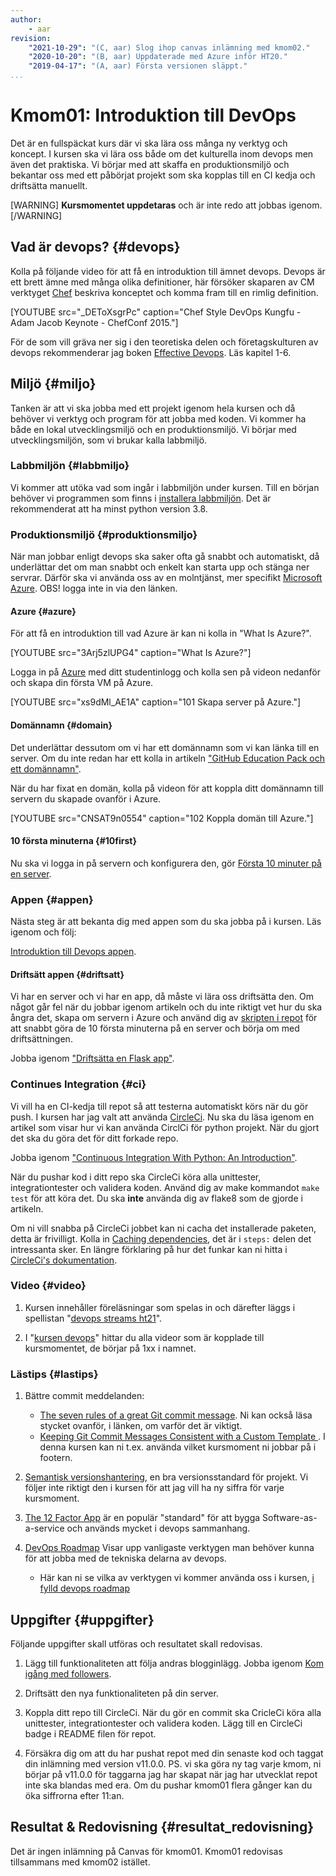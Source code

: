 ```yaml
---
author:
    - aar
revision:
    "2021-10-29": "(C, aar) Slog ihop canvas inlämning med kmom02."
    "2020-10-20": "(B, aar) Uppdaterade med Azure inför HT20."
    "2019-04-17": "(A, aar) Första versionen släppt."
...
```

Kmom01: Introduktion till DevOps
==================================

Det är en fullspäckat kurs där vi ska lära oss många ny verktyg och koncept. I kursen ska vi lära oss både om det kulturella inom devops men även det praktiska. Vi börjar med att skaffa en produktionsmiljö och bekantar oss med ett påbörjat projekt som ska kopplas till en CI kedja och driftsätta manuellt.


<!-- more -->

[WARNING]
**Kursmomentet uppdetaras** och är inte redo att jobbas igenom.
[/WARNING]

## Vad är devops? {#devops}

Kolla på följande video för att få en introduktion till ämnet devops. Devops är ett brett ämne med många olika definitioner, här försöker skaparen av CM verktyget [Chef](https://www.chef.io) beskriva konceptet och komma fram till en rimlig definition.

[YOUTUBE src="_DEToXsgrPc" caption="Chef Style DevOps Kungfu - Adam Jacob Keynote - ChefConf 2015."]


<!-- Ny video https://www.youtube.com/watch?v=Me3ea4nUt0U kortare och med om arbetsflödet -->

För de som vill gräva ner sig i den teoretiska delen och företagskulturen av devops rekommenderar jag boken [Effective Devops](http://tinyurl.com/yyuw7a9w). Läs kapitel 1-6.

<!-- https://tinyurl.com/y4kyayqa the devops handbook -->


## Miljö {#miljo}

Tanken är att vi ska jobba med ett projekt igenom hela kursen och då behöver vi verktyg och program för att jobba med koden. Vi kommer ha både en lokal utvecklingsmiljö och en produktionsmiljö. Vi börjar med utvecklingsmiljön, som vi brukar kalla labbmiljö.



### Labbmiljön  {#labbmiljo}

Vi kommer att utöka vad som ingår i labbmiljön under kursen. Till en början behöver vi programmen som finns i [installera labbmiljön](./../labbmiljo). Det är rekommenderat att ha minst python version 3.8.



### Produktionsmiljö {#produktionsmiljo}

När man jobbar enligt devops ska saker ofta gå snabbt och automatiskt, då underlättar det om man snabbt och enkelt kan starta upp och stänga ner servrar. Därför ska vi använda oss av en molntjänst, mer specifikt [Microsoft Azure](https://azure.microsoft.com/en-us/). OBS! logga inte in via den länken.



#### Azure {#azure}

För att få en introduktion till vad Azure är kan ni kolla in "What Is Azure?".

[YOUTUBE src="3Arj5zlUPG4" caption="What Is Azure?"]

Logga in på [Azure](https://portal.azure.com/#home) med ditt studentinlogg och kolla sen på videon nedanför och skapa din första VM på Azure.

[YOUTUBE src="xs9dMl_AE1A" caption="101 Skapa server på Azure."]



#### Domännamn {#domain}

Det underlättar dessutom om vi har ett domännamn som vi kan länka till en server. Om du inte redan har ett kolla in artikeln ["GitHub Education Pack och ett domännamn"](kunskap/github-education-pack-och-doman-namn).

När du har fixat en domän, kolla på videon för att koppla ditt domännamn till servern du skapade ovanför i Azure.

[YOUTUBE src="CNSAT9n0554" caption="102 Koppla domän till Azure."]



#### 10 första minuterna {#10first}

Nu ska vi logga in på servern och konfigurera den, gör [Första 10 minuter på en server](kunskap/10-forsta-minuterna-pa-en-server).



### Appen {#appen}

Nästa steg är att bekanta dig med appen som du ska jobba på i kursen. Läs igenom och följ:

[Introduktion till Devops appen](kunskap/introduktion_till_devops_appen).



#### Driftsätt appen {#driftsatt}

Vi har en server och vi har en app, då måste vi lära oss driftsätta den. Om något går fel när du jobbar igenom artikeln och du inte riktigt vet hur du ska ångra det, skapa om servern i Azure och använd dig av [skripten i repot](https://github.com/dbwebb-se/microblog/tree/master/scripts) för att snabbt göra de 10 första minuterna på en server och börja om med driftsättningen.

Jobba igenom ["Driftsätta en Flask app"](kunskap/driftsatta-en-flask-app).

<!-- https://askubuntu.com/questions/879437/ensurepip-is-disabled-in-debian-ubuntu-for-the-system-python -->



### Continues Integration {#ci}

Vi vill ha en CI-kedja till repot så att testerna automatiskt körs när du gör push. I kursen har jag valt att använda [CircleCi](https://circleci.com/). Nu ska du läsa igenom en artikel som visar hur vi kan använda CirclCi för python projekt. När du gjort det ska du göra det för ditt forkade repo.

Jobba igenom ["Continuous Integration With Python: An Introduction"](https://realpython.com/python-continuous-integration/).

När du pushar kod i ditt repo ska CircleCi köra alla unittester, integrationtester och validera koden. Använd dig av make kommandot `make test` för att köra det. Du ska **inte** använda dig av flake8 som de gjorde i artikeln. 

Om ni vill snabba på CircleCi jobbet kan ni cacha det installerade paketen, detta är frivilligt. Kolla in [Caching dependencies](https://circleci.com/docs/2.0/project-walkthrough/#caching-dependencies), det är i `steps:` delen det intressanta sker. En längre förklaring på hur det funkar kan ni hitta i [CircleCi's dokumentation](https://circleci.com/docs/2.0/caching/).



### Video {#video}

1. Kursen innehåller föreläsningar som spelas in och därefter läggs i spellistan "[devops streams ht21](https://www.youtube.com/playlist?list=PLKtP9l5q3ce8g4N0v72y47OiNePhjOqqN)".

1. I "[kursen devops](https://www.youtube.com/playlist?list=PLKtP9l5q3ce8s67TUj2qS85C4g1pbrx78)" hittar du alla videor som är kopplade till kursmomentet, de börjar på 1xx i namnet.



### Lästips {#lastips}

1. Bättre commit meddelanden:
    - [The seven rules of a great Git commit message](https://chris.beams.io/posts/git-commit/#seven-rules). Ni kan också läsa stycket ovanför, i länken, om varför det är viktigt.
    - [Keeping Git Commit Messages Consistent with a Custom Template ](https://dev.to/timmybytes/keeping-git-commit-messages-consistent-with-a-custom-template-1jkm). I denna kursen kan ni t.ex. använda vilket kursmoment ni jobbar på i footern.

1. [Semantisk versionshantering](https://semver.org/lang/sv/), en bra versionsstandard för projekt. Vi följer inte riktigt den i kursen för att jag vill ha ny siffra för varje kursmoment.

1. [The 12 Factor App](https://12factor.net/) är en populär "standard" för att bygga Software-as-a-service och  används mycket i devops sammanhang.

1. [DevOps Roadmap](https://roadmap.sh/devops) Visar upp vanligaste verktygen man behöver kunna för att jobba med de tekniska delarna av devops.

    - Här kan ni se vilka av verktygen vi kommer använda oss i kursen, [i fylld devops roadmap](image/devops/devops-roadmap-filled.png)



Uppgifter  {#uppgifter}
-------------------------------------------

Följande uppgifter skall utföras och resultatet skall redovisas.

1. Lägg till funktionaliteten att följa andras blogginlägg. Jobba igenom [Kom igång med followers](kunskap/kom-igang-med-followers).

1. Driftsätt den nya funktionaliteten på din server.

1. Koppla ditt repo till CircleCi. När du gör en commit ska CricleCi köra alla unittester, integrationtester och validera koden. Lägg till en CircleCi badge i README filen för repot.

2. Försäkra dig om att du har pushat repot med din senaste kod och taggat din inlämning med version v11.0.0. PS. vi ska göra ny tag varje kmom, ni börjar på v11.0.0 för taggarna jag har skapat när jag har utvecklat repot inte ska blandas med era. Om du pushar kmom01 flera gånger kan du öka siffrorna efter 11:an.

<!-- 1. Inkludera en länk till ditt GitHub repo och din webbsida (domännamn) i din inlämning på Canvas. -->



Resultat & Redovisning  {#resultat_redovisning}
-----------------------------------------------

Det är ingen inlämning på Canvas för kmom01. Kmom01 redovisas tillsammans med kmom02 istället.

<!--
Läs [instruktionen om hur du skall redovisa](./../redovisa).

Se till att följande frågor besvaras i texten:

1. Vad var din uppfattning av devops för en vecka sen?

1. Har det ändrats efter denna veckan?

1. Hur skulle du definiera devops?

1. Finns det något speciellt du vill lära dig i denna kursen?

1. Vad tycker du om kmom01's upplägg och storlek?
-->
